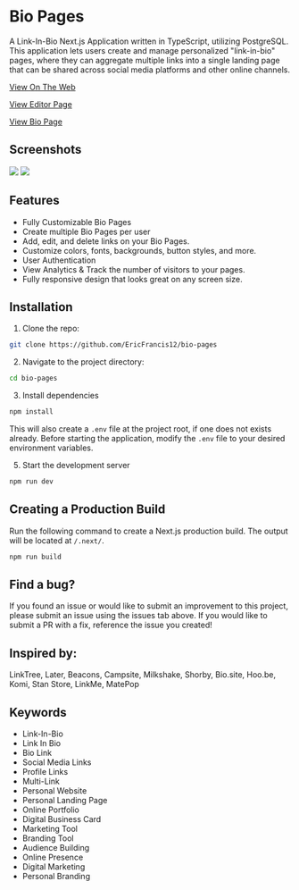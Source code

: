 # Bio Pages

A Link-In-Bio Next.js Application written in TypeScript, utilizing PostgreSQL. This application lets users create and manage personalized "link-in-bio" pages, where they can aggregate multiple links into a single landing page that can be shared across social media platforms and other online channels.

[View On The Web](https://rybio.link)

[View Editor Page](https://rybio.link/demo/dashboard)

[View Bio Page](https://rybio.link/demo/p/5)

## Screenshots

<img src="https://github.com/user-attachments/assets/55915e88-0596-42b8-b256-4308bb28af97"/>

<img src="https://github.com/user-attachments/assets/5a41fa5d-3158-4b9c-a805-b998440f9b46"/>

## Features

- Fully Customizable Bio Pages
- Create multiple Bio Pages per user
- Add, edit, and delete links on your Bio Pages.
- Customize colors, fonts, backgrounds, button styles, and more.
- User Authentication
- View Analytics & Track the number of visitors to your pages.
- Fully responsive design that looks great on any screen size.

## Installation

1. Clone the repo:

```bash
git clone https://github.com/EricFrancis12/bio-pages
```

2. Navigate to the project directory:

```bash
cd bio-pages
```

3. Install dependencies

```bash
npm install
```

This will also create a `.env` file at the project root, if one does not exists already. Before starting the application, modify the `.env` file to your desired environment variables.

5. Start the development server

```bash
npm run dev
```

## Creating a Production Build

Run the following command to create a Next.js production build. The output will be located at `/.next/`.

```bash
npm run build
```

## Find a bug?

If you found an issue or would like to submit an improvement to this project, please submit an issue using the issues tab above. If you would like to submit a PR with a fix, reference the issue you created!

## Inspired by:

LinkTree, Later, Beacons, Campsite, Milkshake, Shorby, Bio.site, Hoo.be, Komi, Stan Store, LinkMe, MatePop

## Keywords

- Link-In-Bio
- Link In Bio
- Bio Link
- Social Media Links
- Profile Links
- Multi-Link
- Personal Website
- Personal Landing Page
- Online Portfolio
- Digital Business Card
- Marketing Tool
- Branding Tool
- Audience Building
- Online Presence
- Digital Marketing
- Personal Branding
